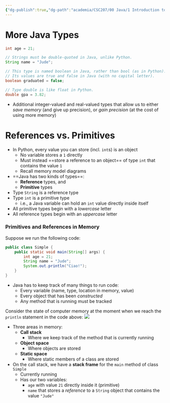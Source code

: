 ```yaml
---
{"dg-publish":true,"dg-path":"academia/CSC207/00 Java/1 Introduction to Java/Reference Types and Primitive Types.md","permalink":"/academia/csc-207/00-java/1-introduction-to-java/reference-types-and-primitive-types/","tags":["#cs","#java","#lecture","#note","university"],"created":"2024-09-09T03:08:40.000-04:00","updated":"2024-10-30T20:51:50.069-04:00"}
---
```



# More Java Types

```java
int age = 21;

// Strings must be double-quoted in Java, unlike Python.
String name = "Jude";

// This type is named boolean in Java, rather than bool (as in Python).
// Its values are true and false in Java (with no capital letter).
boolean graduated = false;

// Type double is like float in Python.
double gpa = 3.82;
```

- Additional integer-valued and real-valued types that allow us to either *save memory* (and give up precision), or *gain precision* (at the cost of using more memory)

# References vs. Primitives

- In Python, every value you can store (incl. `int`s) is an object
    - No variable stores a `1` directly
    - Must instead ==store a reference to an object== of type `int` that contains the value `1`
    - Recall memory model diagrams
- ==Java has two kinds of types==:
    - **Reference** types, and
    - **Primitive** types
- Type `String` is a reference type
- Type `int` is a primitive type
    - i.e., a Java variable can hold an `int` value directly inside itself
- All primitive types begin with a *lowercase* letter
- All reference types begin with an *uppercase* letter

### Primitives and References in Memory

Suppose we run the following code:

```java
public class Simple {
    public static void main(String[] args) {
        int age = 21;
        String name = "Jude";
        System.out.println("Ciao!");
    }
}
```

- Java has to keep track of many things to run code:
    - Every variable (name, type, location in memory, value)
    - Every object that has been *constructed*
    - Any method that is running must be tracked

Consider the state of computer memory at the moment when we reach the `println` statement in the code above:
![](https://i.imgur.com/4s7Appu.png)

- Three areas in memory:
    - **Call stack**
        - Where we keep track of the method that is currently running
    - **Object space**
        - Where objects are stored
    - **Static space**
        - Where static members of a class are stored
- On the call stack, we have a **stack frame** for the `main` method of class `Simple`
    - Currently running
    - Has our two variables:
        - `age` with value `21` directly inside it (primitive)
        - `name` that stores a *reference* to a `String` object that contains the value `"Jude"`
